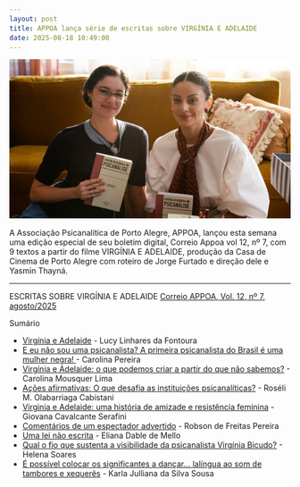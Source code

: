 ```yaml
---
layout: post
title: APPOA lança série de escritas sobre VIRGÍNIA E ADELAIDE
date: 2025-08-18 10:49:00
---
```

![](/uploads/vea-revistas2.jpg)

A Associação Psicanalítica de Porto Alegre, APPOA, lançou esta semana uma edição especial de seu boletim digital, Correio Appoa vol 12, nº 7, com 9 textos a partir do filme VIRGÍNIA E ADELAIDE, produção da Casa de Cinema de Porto Alegre com roteiro de Jorge Furtado e direção dele e Yasmin Thayná.

- - -

ESCRITAS SOBRE VIRGÍNIA E ADELAIDE
[Correio APPOA, Vol. 12, nº 7, agosto/2025](https://appoa.org.br/correio/edicao/355/sumario/1658)

Sumário

* [Virgínia e Adelaide](https://appoa.org.br/correio/edicao/355/virginia_e_adelaide/1659) - Lucy Linhares da Fontoura
* [E eu não sou uma psicanalista? A primeira psicanalista do Brasil é uma mulher negra! ](https://appoa.org.br/correio/edicao/355/e_eu_nao_sou_uma_psicanalista_a_primeira_psicanalista_do_brasil_e_uma_mulher_negra/1662)- Carolina Pereira
* [Virgínia e Adelaide: o que podemos criar a partir do que não sabemos?](https://appoa.org.br/correio/edicao/355/virginia_e_adelaide_o_que_podemos_criar_a_partir_do_que_nao_sabemos/1661) - Carolina Mousquer Lima
* [Ações afirmativas: O que desafia as instituições psicanalíticas?](https://appoa.org.br/correio/edicao/355/8203acoes_afirmativas_o_que_desafia_as_instituicoes_psicanaliticas/1660) - Roséli M. Olabarriaga Cabistani
* [Virginia e Adelaide: uma história de amizade e resistência feminina](https://appoa.org.br/correio/edicao/355/virginia_e_adelaide_uma_historia_de_amizade_e_resistencia_feminina/1663) - Giovana Cavalcante Serafini
* [Comentários de um espectador advertido](https://appoa.org.br/correio/edicao/355/comentarios_de_um_espectador_advertido/1664) - Robson de Freitas Pereira
* [Uma lei não escrita](https://appoa.org.br/correio/edicao/355/uma_lei_nao_escrita/1665) - Eliana Dable de Mello
* [Qual o fio que sustenta a visibilidade da psicanalista Virgínia Bicudo?](https://appoa.org.br/correio/edicao/355/qual_o_fio_que_sustenta_a_visibilidade_da_psicanalista_virginia_bicudo/1666) - Helena Soares
* [É possível colocar os significantes a dançar... lalíngua ao som de tambores e xequerês](https://appoa.org.br/correio/edicao/355/e_possivel_colocar_os_significantes_a_dancar_lalingua_ao_som_de_tambores_e_xequeres/1667) - Karla Julliana da Silva Sousa
